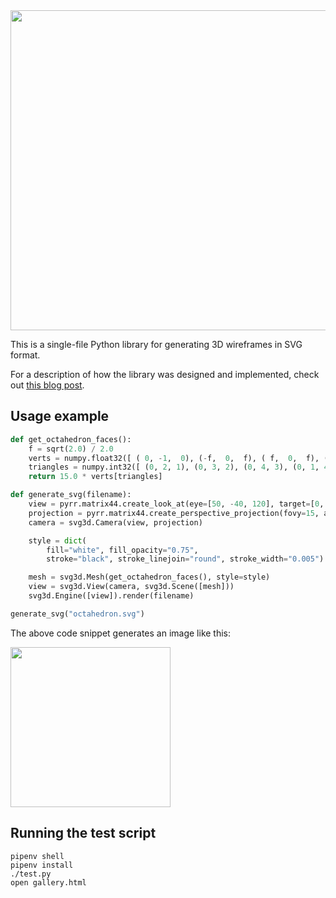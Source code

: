 <img src="https://prideout.net/blog/svg_wireframes/filmstrip.svg" width="512px">

This is a single-file Python library for generating 3D wireframes in SVG format.

For a description of how the library was designed and implemented, check out
[this blog post](https://prideout.net/blog/svg_wireframes/#using-the-api).

## Usage example

```python
def get_octahedron_faces():
    f = sqrt(2.0) / 2.0
    verts = numpy.float32([ ( 0, -1,  0), (-f,  0,  f), ( f,  0,  f), ( f,  0, -f), (-f,  0, -f), ( 0,  1,  0) ])
    triangles = numpy.int32([ (0, 2, 1), (0, 3, 2), (0, 4, 3), (0, 1, 4), (5, 1, 2), (5, 2, 3), (5, 3, 4), (5, 4, 1) ])
    return 15.0 * verts[triangles]

def generate_svg(filename):
    view = pyrr.matrix44.create_look_at(eye=[50, -40, 120], target=[0, 0, 0], up=[0, 1, 0])
    projection = pyrr.matrix44.create_perspective_projection(fovy=15, aspect=1, near=10, far=100)
    camera = svg3d.Camera(view, projection)

    style = dict(
        fill="white", fill_opacity="0.75",
        stroke="black", stroke_linejoin="round", stroke_width="0.005")

    mesh = svg3d.Mesh(get_octahedron_faces(), style=style)
    view = svg3d.View(camera, svg3d.Scene([mesh]))
    svg3d.Engine([view]).render(filename)

generate_svg("octahedron.svg")
```

The above code snippet generates an image like this:

<img src="https://prideout.net/blog/svg_wireframes/octahedron.svg" width="256px">

## Running the test script

```
pipenv shell
pipenv install
./test.py
open gallery.html
```
